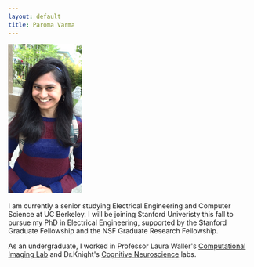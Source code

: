 ```yaml
---
layout: default
title: Paroma Varma
---
```


<img src="profile.jpg" alt="Drawing" style="width: 150px;"/>

I am currently a senior studying Electrical Engineering and Computer Science at UC Berkeley. I will be joining Stanford Univeristy this fall to pursue my PhD in Electrical Engineering, supported by the Stanford Graduate Fellowship and the NSF Graduate Research Fellowship.

As an undergraduate, I worked in Professor Laura Waller's [Computational Imaging Lab](http://www.laurawaller.com/) and Dr.Knight's [Cognitive Neuroscience](http://knightlab.berkeley.edu/) labs. 